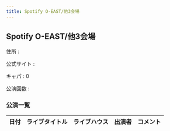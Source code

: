 ```yaml
---
title: Spotify O-EAST/他3会場
---
```

## Spotify O-EAST/他3会場


住所
:    

公式サイト
:    []()

キャパ
:    0

公演回数
: 


### 公演一覧

|日付|ライブタイトル|ライブハウス|出演者|コメント|
|---|------------|----------|-----|------|
